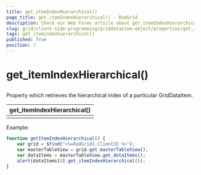 ```yaml
---
title: get_itemIndexHierarchical()
page_title: get_itemIndexHierarchical() - RadGrid
description: Check our Web Forms article about get_itemIndexHierarchical().
slug: grid/client-side-programming/griddataitem-object/properties/get_itemindexhierarchical()
tags: get_itemindexhierarchical()
published: True
position: 7
---
```


# get_itemIndexHierarchical()



## 

Property which retrieves the hierarchical index of a particular GridDataItem.


|  **get_itemIndexHierarchical()**  |
| ------ |
||

Example:

````JavaScript
function getItemIndexHierarchical() {
    var grid = $find("<%=RadGrid1.ClientID %>");
    var masterTableView = grid.get_masterTableView();
    var dataItems = masterTableView.get_dataItems();
    alert(dataItems[0].get_itemIndexHierarchical());            
}       
````


